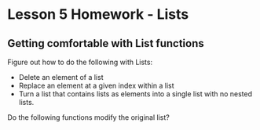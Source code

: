# Lesson 5 Homework - Lists

## Getting comfortable with List functions

Figure out how to do the following with Lists:
- Delete an element of a list
- Replace an element at a given index within a list
- Turn a list that contains lists as elements into a single list with no nested lists.

Do the following functions modify the original list?
